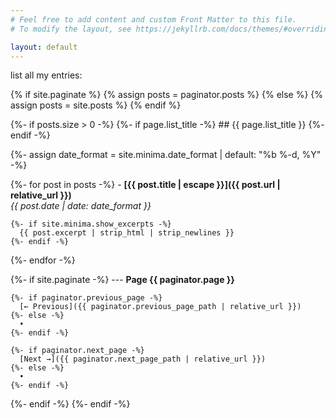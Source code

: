 ```yaml
---
# Feel free to add content and custom Front Matter to this file.
# To modify the layout, see https://jekyllrb.com/docs/themes/#overriding-theme-defaults

layout: default
---
```


list all my entries:

{% if site.paginate %}
  {% assign posts = paginator.posts %}
{% else %}
  {% assign posts = site.posts %}
{% endif %}


{%- if posts.size > 0 -%}
  {%- if page.list_title -%}
    ## {{ page.list_title }}
  {%- endif -%}

  {%- assign date_format = site.minima.date_format | default: "%b %-d, %Y" -%}

  {%- for post in posts -%}
    - **[{{ post.title | escape }}]({{ post.url | relative_url }})**  
    _{{ post.date | date: date_format }}_

    {%- if site.minima.show_excerpts -%}
      {{ post.excerpt | strip_html | strip_newlines }}
    {%- endif -%}

  {%- endfor -%}

  {%- if site.paginate -%}
    ---
    **Page {{ paginator.page }}**

    {%- if paginator.previous_page -%}
      [← Previous]({{ paginator.previous_page_path | relative_url }})
    {%- else -%}
      •
    {%- endif -%}

    {%- if paginator.next_page -%}
      [Next →]({{ paginator.next_page_path | relative_url }})
    {%- else -%}
      •
    {%- endif -%}
  {%- endif -%}
{%- endif -%}